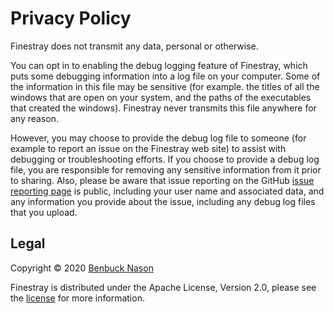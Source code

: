 # Privacy Policy

Finestray does not transmit any data, personal or otherwise.

You can opt in to enabling the debug logging feature of Finestray, which puts some debugging information into a log
file on your computer. Some of the information in this file may be sensitive (for example. the titles of all the windows
that are open on your system, and the paths of the executables that created the windows). Finestray never transmits this
file anywhere for any reason.

However, you may choose to provide the debug log file to someone (for example to report an issue on the Finestray web
site) to assist with debugging or troubleshooting efforts. If you choose to provide a debug log file, you are
responsible for removing any sensitive information from it prior to sharing. Also, please be aware that issue reporting
on the GitHub [issue reporting page](https://github.com/benbuck/finestray/issues) is public, including your user name
and associated data, and any information you provide about the issue, including any debug log files that you upload.

## Legal

Copyright &copy; 2020 [Benbuck Nason](<https://github.com/benbuck>)

Finestray is distributed under the Apache License, Version 2.0, please see the [license](LICENSE) for more information.
